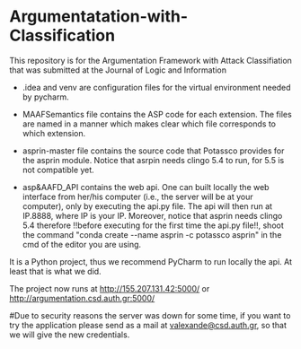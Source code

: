 # Argumentatation-with-Classification
This repository is for the Argumentation Framework with Attack Classifiation that was submitted at the Journal of Logic and Information


- .idea and venv are configuration files for the virtual environment needed by pycharm.

- MAAFSemantics file contains the ASP code for each extension. The files are named in a manner which makes clear which file corresponds to which extension.

- asprin-master file contains the source code that Potassco provides for the asprin module. Notice that asrpin needs clingo 5.4 to run, for 5.5 is not compatible yet.

- asp&AAFD_API contains the web api. One can built locally the web interface from her/his computer (i.e., the server will be at your computer), only by executing the api.py file. The api will then run at IP.8888, where IP is your IP. Moreover, notice that asprin needs clingo 5.4 therefore !!before executing for the first time the api.py file!!, shoot the command "conda create --name asprin -c potassco asprin" in the cmd of the editor you are using.


It is a Python project, thus we recommend PyCharm to run locally the api. At least that is what we did.


The project now runs at http://155.207.131.42:5000/ or http://argumentation.csd.auth.gr:5000/

#Due to security reasons the server was down for some time, if you want to try the application please send as a mail at valexande@csd.auth.gr, so that we will give the new credentials.
